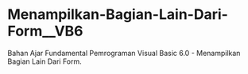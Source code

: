 # Menampilkan-Bagian-Lain-Dari-Form__VB6
Bahan Ajar Fundamental Pemrograman Visual Basic 6.0 - Menampilkan Bagian Lain Dari Form.
